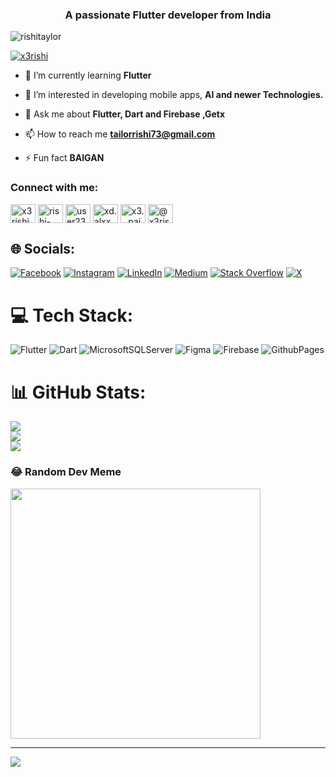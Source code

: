 <h3 align="center">A passionate Flutter developer from India</h3>

<p align="left"> <img src="https://komarev.com/ghpvc/?username=rishitaylor&label=Profile%20views&color=0e75b6&style=flat" alt="rishitaylor" /> </p>

<p align="left"> <a href="https://twitter.com/x3rishi" target="blank"><img src="https://img.shields.io/twitter/follow/x3rishi?logo=twitter&style=for-the-badge" alt="x3rishi" /></a> </p>

- 🌱 I’m currently learning **Flutter**

- 👀 I’m interested in developing mobile apps, **AI and newer Technologies.**

- 💬 Ask me about **Flutter, Dart and Firebase ,Getx**

- 📫 How to reach me **tailorrishi73@gmail.com**

- ⚡ Fun fact **BAIGAN**

<h3 align="left">Connect with me:</h3>
<p align="left">
<a href="https://twitter.com/x3rishi" target="blank"><img align="center" src="https://raw.githubusercontent.com/rahuldkjain/github-profile-readme-generator/master/src/images/icons/Social/twitter.svg" alt="x3rishi" height="30" width="40" /></a>
<a href="https://linkedin.com/in/rishi-tailor-32a954222" target="blank"><img align="center" src="https://raw.githubusercontent.com/rahuldkjain/github-profile-readme-generator/master/src/images/icons/Social/linked-in-alt.svg" alt="rishi-tailor" height="30" width="40" /></a>
<a href="https://stackoverflow.com/users/user23464863" target="blank"><img align="center" src="https://raw.githubusercontent.com/rahuldkjain/github-profile-readme-generator/master/src/images/icons/Social/stack-overflow.svg" alt="user23464863" height="30" width="40" /></a>
<a href="https://fb.com/xd.alxx" target="blank"><img align="center" src="https://raw.githubusercontent.com/rahuldkjain/github-profile-readme-generator/master/src/images/icons/Social/facebook.svg" alt="xd.alxx" height="30" width="40" /></a>
<a href="https://instagram.com/x3._.pain" target="blank"><img align="center" src="https://raw.githubusercontent.com/rahuldkjain/github-profile-readme-generator/master/src/images/icons/Social/instagram.svg" alt="x3._.pain" height="30" width="40" /></a>
<a href="https://medium.com/@x3rishi" target="blank"><img align="center" src="https://raw.githubusercontent.com/rahuldkjain/github-profile-readme-generator/master/src/images/icons/Social/medium.svg" alt="@x3rishi" height="30" width="40" /></a>
</p>

## 🌐 Socials:
[![Facebook](https://img.shields.io/badge/Facebook-%231877F2.svg?logo=Facebook&logoColor=white)](https://facebook.com/xd.alxx) [![Instagram](https://img.shields.io/badge/Instagram-%23E4405F.svg?logo=Instagram&logoColor=white)](https://instagram.com/x3._.pain) [![LinkedIn](https://img.shields.io/badge/LinkedIn-%230077B5.svg?logo=linkedin&logoColor=white)](https://linkedin.com/in/rishi-tailor-32a954222) [![Medium](https://img.shields.io/badge/Medium-12100E?logo=medium&logoColor=white)](https://medium.com/@x3rishi) [![Stack Overflow](https://img.shields.io/badge/-Stackoverflow-FE7A16?logo=stack-overflow&logoColor=white)](https://stackoverflow.com/users/user23464863) [![X](https://img.shields.io/badge/X-black.svg?logo=X&logoColor=white)](https://x.com/x3rishi) 

# 💻 Tech Stack:
![Flutter](https://img.shields.io/badge/Flutter-%2302569B.svg?style=for-the-badge&logo=Flutter&logoColor=white) ![Dart](https://img.shields.io/badge/dart-%230175C2.svg?style=for-the-badge&logo=dart&logoColor=white) ![MicrosoftSQLServer](https://img.shields.io/badge/Microsoft%20SQL%20Server-CC2927?style=for-the-badge&logo=microsoft%20sql%20server&logoColor=white) ![Figma](https://img.shields.io/badge/figma-%23F24E1E.svg?style=for-the-badge&logo=figma&logoColor=white) ![Firebase](https://img.shields.io/badge/Firebase-039BE5?style=for-the-badge&logo=Firebase&logoColor=white) ![GithubPages](https://img.shields.io/badge/github%20pages-121013?style=for-the-badge&logo=github&logoColor=white)
# 📊 GitHub Stats:
![](https://github-readme-stats.vercel.app/api?username=rishitaylor&theme=dark&hide_border=false&include_all_commits=false&count_private=false)<br/>
![](https://github-readme-streak-stats.herokuapp.com/?user=rishitaylor&theme=dark&hide_border=false)<br/>
![](https://github-readme-stats.vercel.app/api/top-langs/?username=rishitaylor&theme=dark&hide_border=false&include_all_commits=false&count_private=false&layout=compact)

### 😂 Random Dev Meme
<img src='https://randommeme-five.vercel.app/' style="height: 400px;"/>

---
[![](https://visitcount.itsvg.in/api?id=rishitaylor&icon=0&color=0)](https://visitcount.itsvg.in)

<!-- Proudly created with GPRM ( https://gprm.itsvg.in ) -->
